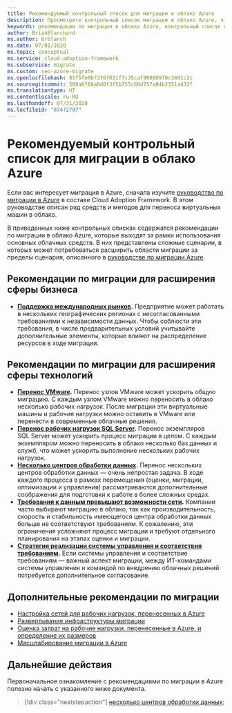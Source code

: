 ```yaml
---
title: Рекомендуемый контрольный список для миграции в облако Azure
description: Просмотрите контрольный список миграции в облако Azure, чтобы узнать, как внедрить инструменты Azure для выполнения рекомендаций по миграции в облако.
keywords: рекомендации по миграции в облако Azure, контрольный список по миграции в Azure, контрольный список по миграции в облако, рекомендации по миграции в облако
author: BrianBlanchard
ms.author: brblanch
ms.date: 07/01/2020
ms.topic: conceptual
ms.service: cloud-adoption-framework
ms.subservice: migrate
ms.custom: seo-azure-migrate
ms.openlocfilehash: 81f5fe9bf3f67031ffc35caf960009f0c3491c2c
ms.sourcegitcommit: 580a6f66a0d0f3f5b755c68d757a84b2351a432f
ms.translationtype: HT
ms.contentlocale: ru-RU
ms.lasthandoff: 07/31/2020
ms.locfileid: "87472797"
---
```

# <a name="azure-cloud-migration-best-practices-checklist"></a>Рекомендуемый контрольный список для миграции в облако Azure

Если вас интересует миграция в Azure, сначала изучите [руководство по миграции в Azure](../azure-migration-guide/index.md) в составе Cloud Adoption Framework. В этом руководстве описан ряд средств и методов для переноса виртуальных машин в облако.

В приведенных ниже контрольных списках содержатся рекомендации по миграции в облако Azure, которые выходят за рамки использования основных облачных средств. В них представлены сложные сценарии, в которых может потребоваться расширить области миграции за пределы сценария, описанного в [руководстве по миграции Azure](../azure-migration-guide/index.md).

## <a name="migration-best-practices-for-business-driven-scope-expansion"></a>Рекомендации по миграции для расширения сферы бизнеса

- **[Поддержка международных рынков](./multiple-regions.md).** Предприятие может работать в нескольких географических регионах с несогласованными требованиями к независимости данных. Чтобы соблюсти эти требования, в числе предварительных условий учитывайте дополнительные элементы, которые влияют на распределение ресурсов в ходе миграции.

## <a name="migration-best-practices-for-technology-driven-scope-expansion"></a>Рекомендации по миграции для расширения сферы технологий

- **[Перенос VMware](./vmware-host.md).** Перенос узлов VMware может ускорить общую миграцию. С каждым узлом VMware можно переносить в облако несколько рабочих нагрузок. После миграции эти виртуальные машины и рабочие нагрузки можно оставить в VMware или перенести в современные облачные решения.
- **[Перенос рабочих нагрузок SQL Server](./sql-migration.md).** Перенос экземпляров SQL Server может ускорить процесс миграции в целом. С каждым экземпляром можно переносить в облако несколько баз данных и служб, что может ускорить выполнение нескольких рабочих нагрузок.
- **[Несколько центров обработки данных](./multiple-datacenters.md).** Перенос нескольких центров обработки данных — очень непростая задача. В ходе каждого процесса в рамках перемещения (оценки, миграции, оптимизации и управления) рассматриваются дополнительные соображения для подготовки к работе в более сложных средах.
- **[Требования к данным превышают возможности сети](./network-capacity-exceeded.md).** Компании часто выбирают миграцию в облако, так как производительность, скорость и стабильность имеющегося центра обработки данных больше не соответствуют требованиям. К сожалению, эти ограничения усложняют процесс миграции и требуют отдельного планирования на этапах оценки и миграции.
- **[Стратегия реализации системы управления и соответствия требованиям](./governance-or-compliance.md).** Если системы управления и соответствие требованиям — важный аспект миграции, между ИТ-командами системы управления и командой по внедрению облачных решений потребуется дополнительное согласование.

## <a name="additional-migration-best-practices"></a>Дополнительные рекомендации по миграции

- [Настройка сетей для рабочих нагрузок, перенесенных в Azure](./migrate-best-practices-networking.md)
- [Развертывание инфраструктуры миграции](./contoso-migration-infrastructure.md)
- [Оценка затрат на рабочие нагрузки, перенесенные в Azure, и определение их размеров](./migrate-best-practices-costs.md)
- [Масштабирование миграции в Azure](./contoso-migration-scale.md)

## <a name="next-steps"></a>Дальнейшие действия

Первоначальное ознакомление с рекомендациями по миграции в Azure полезно начать с указанного ниже документа.

> [!div class="nextstepaction"]
> [несколько центров обработки данных](./multiple-datacenters.md);
